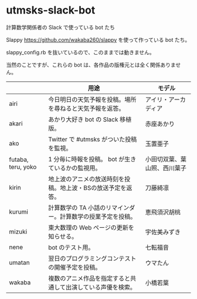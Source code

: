 # utmsks-slack-bot
計算数学関係者の Slack で使っている bot たち

Slappy https://github.com/wakaba260/slappy を使って作っている bot たち。

slappy_config.rb を抜いているので、このままでは動きません。

当然のことですが、これらの bot は、各作品の版権元とは全く関係ありません。

||用途|モデル|
|---|---|---|
|airi|今日明日の天気予報を投稿。場所を尋ねると天気予報を返答。|アイリ・アーカディア|
|akari|あかり大好き bot の Slack 移植版。|赤座あかり|
|ako|Twitter で #utmsks がついた投稿を監視。|玉置亜子|
|futaba, teru, yoko|1 分毎に時報を投稿。 bot が生きているかの監視用。|小田切双葉、葉山照、西川葉子|
|kirin|地上波のアニメの放送時刻を投稿。地上波・BSの放送予定を返答。|刀藤綺凛|
|kurumi|計算数学の TA 小話のリマインダー。計算数学の授業予定を投稿。|恵飛須沢胡桃|
|mizuki|東大数理の Web ページの更新を知らせる。|宇佐美みずき|
|nene|bot のテスト用。|七転福音|
|umatan|翌日のプログラミングコンテストの開催予定を投稿。|ウマたん|
|wakaba|複数のアニメ作品を指定すると共通して出演している声優を検索。|小橋若葉|
